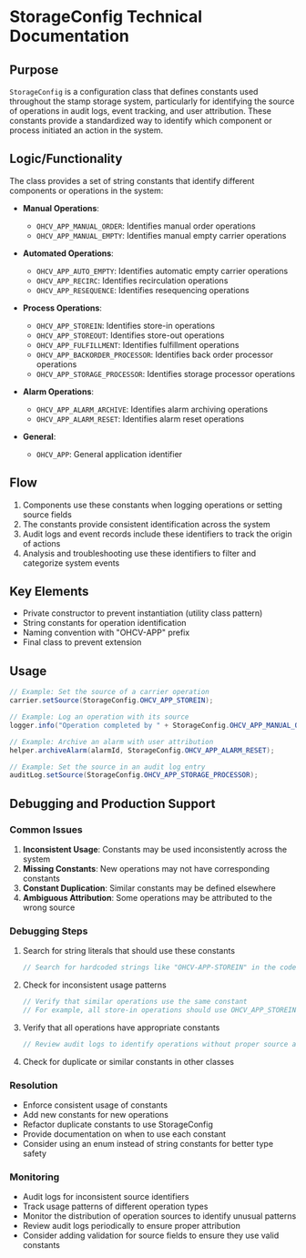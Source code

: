 # StorageConfig Technical Documentation

## Purpose
`StorageConfig` is a configuration class that defines constants used throughout the stamp storage system, particularly for identifying the source of operations in audit logs, event tracking, and user attribution. These constants provide a standardized way to identify which component or process initiated an action in the system.

## Logic/Functionality
The class provides a set of string constants that identify different components or operations in the system:

- **Manual Operations**:
  - `OHCV_APP_MANUAL_ORDER`: Identifies manual order operations
  - `OHCV_APP_MANUAL_EMPTY`: Identifies manual empty carrier operations

- **Automated Operations**:
  - `OHCV_APP_AUTO_EMPTY`: Identifies automatic empty carrier operations
  - `OHCV_APP_RECIRC`: Identifies recirculation operations
  - `OHCV_APP_RESEQUENCE`: Identifies resequencing operations

- **Process Operations**:
  - `OHCV_APP_STOREIN`: Identifies store-in operations
  - `OHCV_APP_STOREOUT`: Identifies store-out operations
  - `OHCV_APP_FULFILLMENT`: Identifies fulfillment operations
  - `OHCV_APP_BACKORDER_PROCESSOR`: Identifies back order processor operations
  - `OHCV_APP_STORAGE_PROCESSOR`: Identifies storage processor operations

- **Alarm Operations**:
  - `OHCV_APP_ALARM_ARCHIVE`: Identifies alarm archiving operations
  - `OHCV_APP_ALARM_RESET`: Identifies alarm reset operations

- **General**:
  - `OHCV_APP`: General application identifier

## Flow
1. Components use these constants when logging operations or setting source fields
2. The constants provide consistent identification across the system
3. Audit logs and event records include these identifiers to track the origin of actions
4. Analysis and troubleshooting use these identifiers to filter and categorize system events

## Key Elements
- Private constructor to prevent instantiation (utility class pattern)
- String constants for operation identification
- Naming convention with "OHCV-APP" prefix
- Final class to prevent extension

## Usage
```java
// Example: Set the source of a carrier operation
carrier.setSource(StorageConfig.OHCV_APP_STOREIN);

// Example: Log an operation with its source
logger.info("Operation completed by " + StorageConfig.OHCV_APP_MANUAL_ORDER);

// Example: Archive an alarm with user attribution
helper.archiveAlarm(alarmId, StorageConfig.OHCV_APP_ALARM_RESET);

// Example: Set the source in an audit log entry
auditLog.setSource(StorageConfig.OHCV_APP_STORAGE_PROCESSOR);
```

## Debugging and Production Support

### Common Issues
1. **Inconsistent Usage**: Constants may be used inconsistently across the system
2. **Missing Constants**: New operations may not have corresponding constants
3. **Constant Duplication**: Similar constants may be defined elsewhere
4. **Ambiguous Attribution**: Some operations may be attributed to the wrong source

### Debugging Steps
1. Search for string literals that should use these constants
   ```java
   // Search for hardcoded strings like "OHCV-APP-STOREIN" in the codebase
   ```
2. Check for inconsistent usage patterns
   ```java
   // Verify that similar operations use the same constant
   // For example, all store-in operations should use OHCV_APP_STOREIN
   ```
3. Verify that all operations have appropriate constants
   ```java
   // Review audit logs to identify operations without proper source attribution
   ```
4. Check for duplicate or similar constants in other classes

### Resolution
- Enforce consistent usage of constants
- Add new constants for new operations
- Refactor duplicate constants to use StorageConfig
- Provide documentation on when to use each constant
- Consider using an enum instead of string constants for better type safety

### Monitoring
- Audit logs for inconsistent source identifiers
- Track usage patterns of different operation types
- Monitor the distribution of operation sources to identify unusual patterns
- Review audit logs periodically to ensure proper attribution
- Consider adding validation for source fields to ensure they use valid constants
